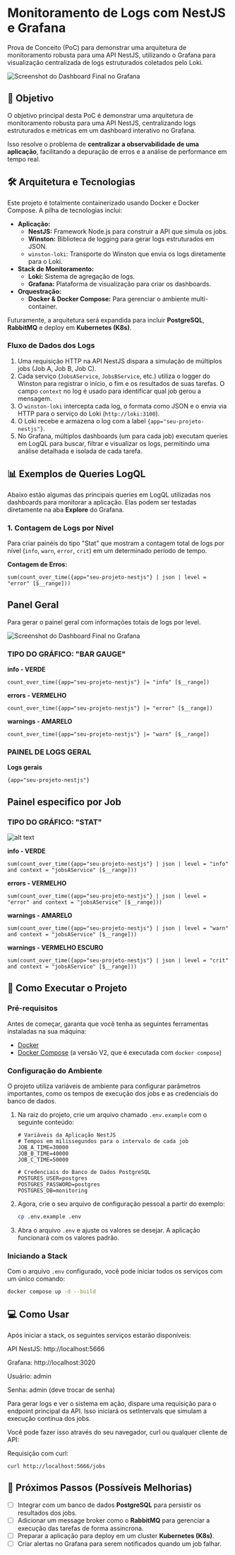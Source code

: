 # Monitoramento de Logs com NestJS e Grafana

Prova de Conceito (PoC) para demonstrar uma arquitetura de monitoramento robusta para uma API NestJS, utilizando o Grafana para visualização centralizada de logs estruturados coletados pelo Loki.

![Screenshot do Dashboard Final no Grafana](https://i.imgur.com/jlaTC5u.png)
## 🎯 Objetivo

O objetivo principal desta PoC é demonstrar uma arquitetura de monitoramento robusta para uma API NestJS, centralizando logs estruturados e métricas em um dashboard interativo no Grafana.

Isso resolve o problema de **centralizar a observabilidade de uma aplicação**, facilitando a depuração de erros e a análise de performance em tempo real.

## 🛠️ Arquitetura e Tecnologias

Este projeto é totalmente containerizado usando Docker e Docker Compose. A pilha de tecnologias inclui:

* **Aplicação:**
    * **NestJS:** Framework Node.js para construir a API que simula os jobs.
    * **Winston:** Biblioteca de logging para gerar logs estruturados em JSON.
    * `winston-loki`: Transporte do Winston que envia os logs diretamente para o Loki.
* **Stack de Monitoramento:**
    * **Loki:** Sistema de agregação de logs.
    * **Grafana:** Plataforma de visualização para criar os dashboards.
* **Orquestração:**
    * **Docker & Docker Compose:** Para gerenciar o ambiente multi-container.

Futuramente, a arquitetura será expandida para incluir **PostgreSQL**, **RabbitMQ** e deploy em **Kubernetes (K8s)**.

### Fluxo de Dados dos Logs

1.  Uma requisição HTTP na API NestJS dispara a simulação de múltiplos jobs (Job A, Job B, Job C).
2.  Cada serviço (`JobsAService`, `JobsBService`, etc.) utiliza o logger do Winston para registrar o início, o fim e os resultados de suas tarefas. O campo `context` no log é usado para identificar qual job gerou a mensagem.
3.  O `winston-loki` intercepta cada log, o formata como JSON e o envia via HTTP para o serviço do Loki (`http://loki:3100`).
4.  O Loki recebe e armazena o log com a label `{app="seu-projeto-nestjs"}`.
5.  No Grafana, múltiplos dashboards (um para cada job) executam queries em LogQL para buscar, filtrar e visualizar os logs, permitindo uma análise detalhada e isolada de cada tarefa.

## 📊 Exemplos de Queries LogQL

Abaixo estão algumas das principais queries em LogQL utilizadas nos dashboards para monitorar a aplicação. Elas podem ser testadas diretamente na aba **Explore** do Grafana.

### 1. Contagem de Logs por Nível

Para criar painéis do tipo "Stat" que mostram a contagem total de logs por nível (`info`, `warn`, `error`, `crit`) em um determinado período de tempo.

**Contagem de Erros:**
```logql
sum(count_over_time({app="seu-projeto-nestjs"} | json | level = "error" [$__range]))
```
## Panel Geral
Para gerar o painel geral com informações totais de logs por level.

![Screenshot do Dashboard Final no Grafana](https://i.imgur.com/jlaTC5u.png)
### TIPO DO GRÁFICO: "BAR GAUGE"

**info - VERDE**
```logql
count_over_time({app="seu-projeto-nestjs"} |= "info" [$__range])
```

**errors - VERMELHO**
```logql
count_over_time({app="seu-projeto-nestjs"} |= "error" [$__range])
```

**warnings - AMARELO**
```logql
count_over_time({app="seu-projeto-nestjs"} |= "warn" [$__range])
```

### PAINEL DE LOGS GERAL

**Logs gerais**
```logql
{app="seu-projeto-nestjs"}
```

## Painel especifico por Job
### TIPO DO GRÁFICO: "STAT"

![alt text](https://i.imgur.com/txWnuqZ.png)

**info - VERDE**
```logql
sum(count_over_time({app="seu-projeto-nestjs"} | json | level = "info" and context = "jobsAService" [$__range]))
```

**errors - VERMELHO**
```logql
sum(count_over_time({app="seu-projeto-nestjs"} | json | level = "error" and context = "jobsAService" [$__range]))
```

**warnings - AMARELO**
```logql
sum(count_over_time({app="seu-projeto-nestjs"} | json | level = "warn" and context = "jobsAService" [$__range]))
```

**warnings - VERMELHO ESCURO**
```logql
sum(count_over_time({app="seu-projeto-nestjs"} | json | level = "crit" and context = "jobsAService" [$__range]))
```

## 🚀 Como Executar o Projeto

### Pré-requisitos

Antes de começar, garanta que você tenha as seguintes ferramentas instaladas na sua máquina:
* [Docker](https://www.docker.com/get-started)
* [Docker Compose](https://docs.docker.com/compose/install/) (a versão V2, que é executada com `docker compose`)

### Configuração do Ambiente

O projeto utiliza variáveis de ambiente para configurar parâmetros importantes, como os tempos de execução dos jobs e as credenciais do banco de dados.

1.  Na raiz do projeto, crie um arquivo chamado `.env.example` com o seguinte conteúdo:

    ```env
    # Variáveis da Aplicação NestJS
    # Tempos em milissegundos para o intervalo de cada job
    JOB_A_TIME=30000
    JOB_B_TIME=40000
    JOB_C_TIME=50000

    # Credenciais do Banco de Dados PostgreSQL
    POSTGRES_USER=postgres
    POSTGRES_PASSWORD=postgres
    POSTGRES_DB=monitoring
    ```

2.  Agora, crie o seu arquivo de configuração pessoal a partir do exemplo:

    ```bash
    cp .env.example .env
    ```

3.  Abra o arquivo `.env` e ajuste os valores se desejar. A aplicação funcionará com os valores padrão.

### Iniciando a Stack

Com o arquivo `.env` configurado, você pode iniciar todos os serviços com um único comando:

```bash
docker compose up -d --build
```


## 💻 Como Usar
Após iniciar a stack, os seguintes serviços estarão disponíveis:

API NestJS: http://localhost:5666

Grafana: http://localhost:3020

Usuário: admin 

Senha: admin (deve trocar de senha)

Para gerar logs e ver o sistema em ação, dispare uma requisição para o endpoint principal da API. Isso iniciará os setIntervals que simulam a execução contínua dos jobs.

Você pode fazer isso através do seu navegador, curl ou qualquer cliente de API:

Requisição com curl:
```
curl http://localhost:5666/jobs
```


## 🔮 Próximos Passos (Possíveis Melhorias)

- [ ] Integrar com um banco de dados **PostgreSQL** para persistir os resultados dos jobs.
- [ ] Adicionar um message broker como o **RabbitMQ** para gerenciar a execução das tarefas de forma assíncrona.
- [ ] Preparar a aplicação para deploy em um cluster **Kubernetes (K8s)**.
- [ ] Criar alertas no Grafana para serem notificados quando um job falhar.
